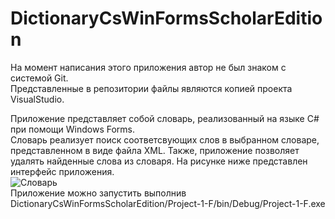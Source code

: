 # DictionaryCsWinFormsScholarEdition
На момент написания этого приложения автор не был знаком с системой Git.  
Представленные в репозитории файлы являются копией проекта VisualStudio.  

Приложение представляет собой словарь, реализованный на языке C# при помощи Windows Forms.  
Словарь реализует поиск соответсвующих слов в выбранном словаре, представленном в виде файла XML. Также, приложение позволяет удалять найденные слова из словаря. На рисунке ниже представлен интерфейс приложения.  
![Словарь](https://user-images.githubusercontent.com/80678390/145023149-74add05f-5bba-47df-ba81-896dec647034.png)  
Приложение можно запустить выполнив DictionaryCsWinFormsScholarEdition/Project-1-F/bin/Debug/Project-1-F.exe
